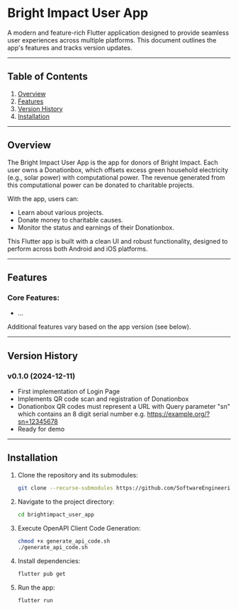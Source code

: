 # Bright Impact User App

A modern and feature-rich Flutter application designed to provide seamless user experiences across multiple platforms. This document outlines the app's features and tracks version updates.

---

## Table of Contents

1. [Overview](#overview)
2. [Features](#features)
3. [Version History](#version-history)
4. [Installation](#installation)

---

## Overview

The Bright Impact User App is the app for donors of Bright Impact. Each user owns a Donationbox, which offsets excess green household electricity (e.g., solar power) with computational power. The revenue generated from this computational power can be donated to charitable projects. 

With the app, users can:
- Learn about various projects.
- Donate money to charitable causes.
- Monitor the status and earnings of their Donationbox.

This Flutter app is built with a clean UI and robust functionality, designed to perform across both Android and iOS platforms.


---

## Features

### Core Features:
- ...

Additional features vary based on the app version (see below).

---

## Version History

### v0.1.0 (2024-12-11)
- First implementation of Login Page
- Implements QR code scan and registration of Donationbox
- Donationbox QR codes must represent a URL with Query parameter "sn" which contains an 8 digit serial number e.g. https://example.org/?sn=12345678
- Ready for demo

---

## Installation

1. Clone the repository and its submodules:
   ```bash
   git clone --recurse-submodules https://github.com/SoftwareEngineering-WS2025-Team1-Orange/flutter-app.git
   ```

2. Navigate to the project directory:
   ```bash
   cd brightimpact_user_app
   ```

3. Execute OpenAPI Client Code Generation:
   ```bash
   chmod +x generate_api_code.sh
   ./generate_api_code.sh
   ```

4. Install dependencies:
   ```bash
   flutter pub get
   ```

5. Run the app:
   ```bash
   flutter run
   ```


